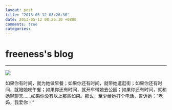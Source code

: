 ```yaml
---
layout: post
title: "2013-05-12 08:26:30"
date: 2013-05-12 08:26:30 +0800
comments: true
categories: 
---
```


# freeness's blog

----------

![](http://okqmqrbgo.bkt.clouddn.com/201305120826301.jpg)

>
如果你有时间，就为她做早餐；如果你还有时间，就带她逛逛街；如果你还有时间，就陪她吃午餐；如果你还有时间，就开车带她去公园；如果你还有时间，就和她聊聊天......如果你没有以上那些如果。那么，至少给她打个电话，告诉她：“老妈，我爱你！”